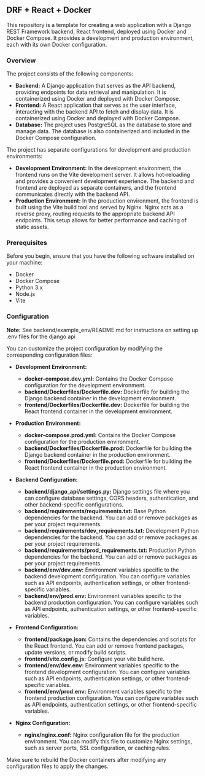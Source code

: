 ## DRF + React + Docker

This repository is a template for creating a web application with a Django REST Framework backend, React frontend, deployed using Docker and
Docker Compose. It provides a development and production environment, each with its own Docker configuration.

### Overview

The project consists of the following components:

- **Backend:** A Django application that serves as the API backend, providing endpoints for data retrieval and manipulation. It is
  containerized
  using Docker and deployed with Docker Compose.
- **Frontend:** A React application that serves as the user interface, interacting with the backend API to fetch and display data. It is
  containerized using Docker and deployed with Docker Compose.
- **Database:** The project uses PostgreSQL as the database to store and manage data. The database is also containerized and included
  in the Docker Compose configuration.

The project has separate configurations for development and production environments:

- **Development Environment:** In the development environment, the frontend runs on the Vite development server. It allows hot-reloading and
  provides a convenient development experience. The backend and frontend are deployed as separate containers, and the frontend communicates
  directly with the backend API.
- **Production Environment:** In the production environment, the frontend is built using the Vite build tool and served by Nginx. Nginx acts
  as
  a reverse proxy, routing requests to the appropriate backend API endpoints. This setup allows for better performance and caching of static
  assets.

### Prerequisites

Before you begin, ensure that you have the following software installed on your machine:

- Docker
- Docker Compose
- Python 3.x
- Node.js
- Vite

### Configuration

**Note:** See backend/example_env/README.md for instructions on setting up .env files for the django api

You can customize the project configuration by modifying the corresponding configuration files:

- **Development Environment:**
    - **docker-compose.dev.yml:** Contains the Docker Compose configuration for the development environment.
    - **backend/Dockerfiles/Dockerfile.dev:** Dockerfile for building the Django backend container in the development environment.
    - **frontend/Dockerfiles/Dockerfile.dev:** Dockerfile for building the React frontend container in the development environment.


- **Production Environment:**
    - **docker-compose.prod.yml:** Contains the Docker Compose configuration for the production environment.
    - **backend/Dockerfiles/Dockerfile.prod:** Dockerfile for building the Django backend container in the production environment.
    - **frontend/Dockerfiles/Dockerfile.prod:** Dockerfile for building the React frontend container in the production environment.


- **Backend Configuration:**
    - **backend/django_api/settings.py:** Django settings file where you can configure database settings, CORS headers, authentication, and other
      backend-specific configurations.
    - **backend/requirements/requirements.txt:** Base Python dependencies for the backend. You can add or remove packages as per your
      project requirements.
    - **backend/requirements/dev_requirements.txt:** Development Python dependencies for the backend. You can add or remove packages as per
      your project requirements.
    - **backend/requirements/prod_requirements.txt:** Production Python dependencies for the backend. You can add or remove packages as per
      your project requirements.
    - **backend/env/dev.env:** Environment variables specific to the backend development configuration. You can configure variables such as
      API endpoints, authentication settings, or other frontend-specific variables.
    - **backend/env/prod.env:** Environment variables specific to the backend production configuration. You can configure variables such as
      API endpoints, authentication settings, or other frontend-specific variables.


- **Frontend Configuration:**
    - **frontend/package.json:** Contains the dependencies and scripts for the React frontend. You can add or remove frontend packages,
      update versions, or modify build scripts.
    - **frontend/vite.config.js:** Configure your vite build here.
    - **frontend/env/dev.env:** Environment variables specific to the frontend development configuration. You can configure variables such
      as API endpoints, authentication
      settings, or other frontend-specific variables.
    - **frontend/env/prod.env:** Environment variables specific to the frontend production configuration. You can configure variables such
      as API endpoints, authentication settings, or other frontend-specific variables.


- **Nginx Configuration:**
    - **nginx/nginx.conf:** Nginx configuration file for the production environment. You can modify this file to customize Nginx settings,
      such as server ports, SSL configuration, or caching rules.


Make sure to rebuild the Docker containers after modifying any configuration files to apply the changes.
